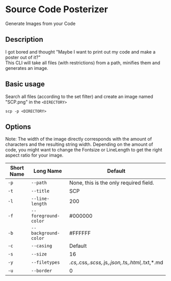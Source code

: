 # Source Code Posterizer
Generate Images from your Code

## Description
I got bored and thought "Maybe I want to print out my code and make a poster out of it?"  
This CLI will take all files (with restrictions) from a path, minifies them and generates an image.

## Basic usage
Search all files (according to the set filter) and create an image named "SCP.png" in the `<DIRECTORY>`
```
scp -p <DIRECTORY>
```
## Options
Note: The width of the image directly corresponds with the amount of characters and the resulting string width.
Depending on the amount of code, you might want to change the Fontsize or LineLength to get the right aspect ratio for your image.

Short Name | Long Name | Default
--- | --- | ---
`-p` | `--path` | None, this is the only required field.
`-t` | `--title` | SCP
`-l` | `--line-length` | 200
`-f` | `--foreground-color` | #000000
`-b` | `--background-color` | #FFFFFF
`-c` | `--casing` | Default
`-s` | `--size` | 16
`-y` | `--filetypes` | *.cs,*.css,*.scss,*.js,*.json,*.ts,*.html,*.txt,*.md
`-u` | `--border` | 0
